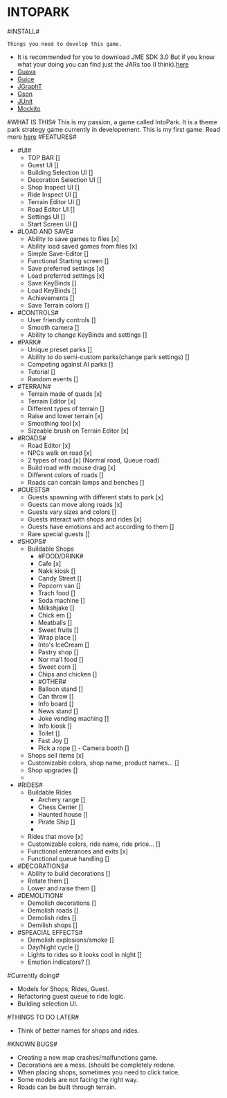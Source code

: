INTOPARK
========
#INSTALL#

	Things you need to develop this game.
- It is recommended for you to download JME SDK 3.0 But if you know what your doing you can find just the JARs too (I think).[here](http://hub.jmonkeyengine.org/downloads/)
- [Guava](https://code.google.com/p/guava-libraries/)
- [Guice](https://code.google.com/p/google-guice/)
- [JGraphT](http://jgrapht.org/)
- [Gson](https://code.google.com/p/google-gson/)
- [JUnit](https://github.com/junit-team/junit/wiki/Download-and-Install)
- [Mockito](https://code.google.com/p/mockito/)
 
#WHAT IS THIS#
This is my passion, a game called IntoPark. It is a theme park strategy game currently in developement. This is my first game.
Read more [here](http://arttu.me/)
#FEATURES#
- #UI#
	- TOP BAR []
	- Guest UI []
	- Building Selection UI []
	- Decoration Selection UI []
	- Shop Inspect UI []
	- Ride Inspect UI []
	- Terrain Editor UI []
	- Road Editor UI []
	- Settings UI []
	- Start Screen UI []
- #LOAD AND SAVE#
	- Ability to save games to files [x]
	- Ability load saved games from files [x]
	- Simple Save-Editor []
	- Functional Starting screen []
	- Save preferred settings [x]
	- Load preferred settings [x]
	- Save KeyBinds []
	- Load KeyBinds []
	- Achievements []
	- Save Terrain colors []
- #CONTROLS#
	- User friendly controls []
	- Smooth camera []
	- Ability to change KeyBinds and settings []
- #PARK#
	- Unique preset parks []
	- Ability to do semi-custom parks(change park settings) []
	- Competing against AI parks []
	- Tutorial []
	- Random events []
- #TERRAIN#
	- Terrain made of quads [x]
	- Terrain Editor [x]
	- Different types of terrain []
	- Raise and lower terrain [x]
	- Smoothing tool [x]
	- Sizeable brush on Terrain Editor [x]
- #ROADS#
	- Road Editor [x]
	- NPCs walk on road [x]
	- 2 types of road [x] (Normal road, Queue road)
	- Build road with mouse drag [x]
	- Different colors of roads []
	- Roads can contain lamps and benches []
- #GUESTS#
	- Guests spawning with different stats to park [x]
	- Guests can move along roads [x]
	- Guests vary sizes and colors []
	- Guests interact with shops and rides [x]
	- Guests have emotions and act according to them []
	- Rare special guests []
- #SHOPS#
	- Buildable Shops
		- #FOOD/DRINK#
		- Cafe [x]
		- Nakk kiosk []
		- Candy Street []
		- Popcorn van []
		- Trach food []
		- Soda machine []
		- Milkshjake []
		- Chick em []
		- Meatballs []
		- Sweet fruits []
		- Wrap place []
		- Into's IceCream []
		- Pastry shop []
		- Nor ma'I food []
		- Sweet corn []
		- Chips and chicken []
		- #OTHER#
		- Balloon stand []
		- Can throw []
		- Info board []
		- News stand []
		- Joke vending maching []
		- Info kiosk []
		- Toilet []
		- Fast Joy []
		- Pick a rope []
                - Camera booth []
	- Shops sell items [x]
	- Customizable colors, shop name, product names... []
	- Shop upgrades []
	- 
- #RIDES#
	- Buildable Rides
		- Archery range []
		- Chess Center []
		- Haunted house []
		- Pirate Ship []
		- 
	- Rides that move [x]
	- Customizable colors, ride name, ride price... []
	- Functional enterances and exits [x]
	- Functional queue handling []
- #DECORATIONS#
	- Ability to build decorations []
	- Rotate them []
	- Lower and raise them []
- #DEMOLITION#
	- Demolish decorations []
	- Demolish roads []
	- Demolish rides []
	- Demilish shops []
- #SPEACIAL EFFECTS#
    - Demolish explosions/smoke []
    - Day/Night cycle []
    - Lights to rides so it looks cool in night []
    - Emotion indicators? []


#Currently doing#

- Models for Shops, Rides, Guest.
- Refactoring guest queue to ride logic.
- Building selection UI.

#THINGS TO DO LATER#

- Think of better names for shops and rides.

#KNOWN BUGS#

- Creating a new map crashes/malfunctions game.
- Decorations are a mess. (should be completely redone.
- When placing shops, sometimes you need to click twice.
- Some models are not facing the right way.
- Roads can be built through terrain.
	